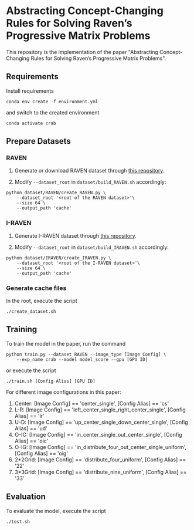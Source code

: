 # Abstracting Concept-Changing Rules for Solving Raven’s Progressive Matrix Problems

This repository is the implementation of the paper "Abstracting Concept-Changing Rules for Solving Raven’s Progressive Matrix Problems".

## Requirements

Install requirements

```setup
conda env create -f environment.yml
```

and switch to the created environment

```
conda activate crab
```

## Prepare Datasets

### RAVEN

1. Generate or download RAVEN dataset through [this repository](https://github.com/WellyZhang/RAVEN).

2. Modify `--dataset_root` in `dataset/build_RAVEN.sh` accordingly:

```setup
python dataset/RAVEN/create_RAVEN.py \
    --dataset_root '<root of the RAVEN dataset>'\
    --size 64 \
    --output_path 'cache'
```

### I-RAVEN

1. Generate I-RAVEN dataset through [this repository](https://github.com/husheng12345/SRAN).

2. Modify `--dataset_root` in `dataset/build_IRAVEN.sh` accordingly:

```setup
python dataset/IRAVEN/create_IRAVEN.py \
    --dataset_root '<root of the I-RAVEN dataset>'\
    --size 64 \
    --output_path 'cache'
```

### Generate cache files

In the root, execute the script

```setup
./create_dataset.sh
```

## Training

To train the model in the paper, run the command

```setup
python train.py --dataset RAVEN --image_type [Image Config] \
    --exp_name crab --model model_score --gpu [GPU ID]
```

or execute the script

```setup
./train.sh [Config Alias] [GPU ID]
```

For different image configurations in this paper:

1. Center: [Image Config] == 'center_single', [Config Alias] == 'cs'
2. L-R: [Image Config] == 'left_center_single_right_center_single', [Config Alias] == 'lr'
3. U-D: [Image Config] == 'up_center_single_down_center_single', [Config Alias] == 'ud'
4. O-IC: [Image Config] == 'in_center_single_out_center_single', [Config Alias] == 'oic'
5. O-IG: [Image Config] == 'in_distribute_four_out_center_single_uniform', [Config Alias] == 'oig'
6. 2*2Grid: [Image Config] == 'distribute_four_uniform', [Config Alias] == '22'
7. 3*3Grid: [Image Config] == 'distribute_nine_uniform', [Config Alias] == '33'

## Evaluation

To evaluate the model, execute the script

```setup
./test.sh
```

